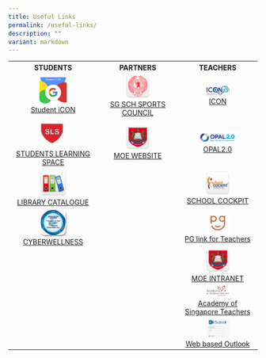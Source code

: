 ```yaml
---
title: Useful Links
permalink: /useful-links/
description: ""
variant: markdown
---
```

<table>
<tbody>
<tr>
<th style="text-align: center; width: 200px;">STUDENTS</th>
<th style="text-align: center; width: 200px;">PARTNERS</th>
<th style="text-align: center; width: 200px;">TEACHERS</th>
</tr>
<tr>
<td style="text-align: center; width: 200px;"><img style="width: 33%;" src="/images/sicon.jpg">
<div><a href="https://workspace.google.com/dashboard" target="_blank" rel="noopener">Student iCON</a></div>
</td>
<td style="text-align: center; width: 200px;">
<img style="width: 33%;" src="/images/sg.png">
<div><a href="https://nsg.moe.edu.sg/sssc" target="_blank" rel="noopener">SG SCH SPORTS COUNCIL</a></div>
</td>
<td style="text-align: center; width: 200px;">
<img style="width: 33%;" src="/images/icon.png">
<div><a href="https://icon.moe.edu.sg/" target="_blank" rel="noopener">ICON</a></div>
</td>
</tr>
<tr>
<td style="text-align: center; width: 200px;"><img style="width: 33%;" src="/images/sls.jpg">
<div><a href="https://vle.learning.moe.edu.sg/login" target="_blank" rel="noopener">STUDENTS LEARNING SPACE</a></div>
</td>
<td style="text-align: center; width: 200px;">
<img style="width: 33%;" src="/images/moe.png">
<div><a href="https://www.moe.gov.sg/" target="_blank" rel="noopener">MOE WEBSITE</a></div>
</td>
<td style="text-align: center; width: 200px;">
<img style="width:50%;" src="/images/opal.png">
<div><a href="http://opal2.moe.edu.sg/" target="_blank" rel="noopener">OPAL2.0</a></div>
</td>
</tr>
<tr>
<td style="text-align: center; width: 200px;"><img style="width: 33%;" src="/images/lc.png">
<div><a href="https://schoolibrary.moe.edu.sg/sengkanggreenpri" target="_blank" rel="noopener">LIBRARY CATALOGUE</a></div>
</td>
<td style="text-align: center; width: 200px;"> </td>
<td style="text-align: center; width: 200px;">
<img style="width: 33%;" src="/images/sc.png">
<div><a href="https://schoolcockpit.moe.gov.sg/" target="_blank" rel="noopener">SCHOOL COCKPIT</a></div>
</td>
</tr>
<tr>
<td style="text-align: center; width: 200px;">
<img style="width: 33%;" src="/images/cw.png">
<div><a href="https://www.csa.gov.sg/gosafeonline/" target="_blank" rel="noopener">CYBERWELLNESS</a></div>
</td>
<td style="text-align: center; width: 200px;"> </td>
<td style="text-align: center; width: 200px;">
<img style="width: 33%;" src="/images/pg.jpg">
<div><a href="https://pg.moe.edu.sg/" target="_blank" rel="noopener">PG link for Teachers</a></div>
</td>
</tr>
<tr>
<td style="text-align: center; width: 200px;">&nbsp;</td>
<td style="text-align: center; width: 200px;">&nbsp;</td>
<td style="text-align: center; width: 200px;"><img style="width: 33%;" src="/images/moe.png">
<div><a href="https://intranet.moe.gov.sg/" target="_blank" rel="noopener">MOE INTRANET</a></div>
</td>
</tr>
<tr>
<td style="text-align: center; width: 200px;">&nbsp;</td>
<td style="text-align: center; width: 200px;">&nbsp;</td>
<td style="text-align: center; width: 20px;"><img style="width: 33%;" src="/images/acad.jpg">
<div><a href="https://academyofsingaporeteachers.moe.edu.sg/" target="_blank" rel="noopener">Academy of Singapore Teachers</a></div>
</td>
</tr>
<tr>
<td style="text-align: center; width: 200px;">&nbsp;</td>
<td style="text-align: center; width: 200px;">&nbsp;</td>
<td style="text-align: center; width: 200px;">
<img style="width: 33%;" src="/images/web.jpg">
<div><a href="[Outlook (schools.gov.sg)]https://schools.gov.sg/owa/" target="_blank" rel="noopener">Web based Outlook</a></div>
</td>
</tr>
</tbody>
</table>